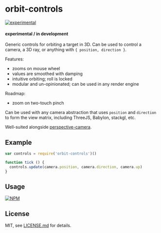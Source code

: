 # orbit-controls

[![experimental](http://badges.github.io/stability-badges/dist/experimental.svg)](http://github.com/badges/stability-badges)

#### experimental / in development

Generic controls for orbiting a target in 3D. Can be used to control a camera, a 3D ray, or anything with `{ position, direction }`.

Features:

- zooms on mouse wheel
- values are smoothed with damping
- intuitive orbiting; roll is locked
- modular and un-opinionated; can be used in any render engine

Roadmap:

- zoom on two-touch pinch

Can be used with any camera abstraction that uses `position` and `direction` to form the view matrix, including ThreeJS, Babylon, stackgl, etc. 

Well-suited alongside [perspective-camera](https://github.com/Jam3/perspective-camera).

## Example

```js
var controls = require('orbit-controls')()

function tick () {
  controls.update(camera.position, camera.direction, camera.up)
}
```

## Usage

[![NPM](https://nodei.co/npm/orbit-controls.png)](https://www.npmjs.com/package/orbit-controls)

## License

MIT, see [LICENSE.md](http://github.com/Jam3/orbit-controls/blob/master/LICENSE.md) for details.
